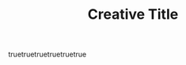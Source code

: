 ---
name: Bug report
about: Create a report to help us improve
title: 'Creative Title'
labels: bug
assignees: 
 - iSrDxv
 - iDev90G

body:
  - type: markdown
    attributes:
    value: |
      We do not guarantee to answer you in time so please be patient with me.
  - type: input
    id: describe
    attributes:
      label: Describe the bug
      description: A clear and concise description of what the bug is.
      placeholder: Internal Server Error
    validations:
      required: true
  - type: textarea
    id: detail 
    attributes:
      label: Can you explain more clearly?
      description: And what did you expect would happen too?
      placeholder: Tell us
      value: "i dont know"
    validations:
      required: true
  - type: dropdown
    id: version
    attributes:
      label: Version
      description: What version of our plugin are you running?
      options:
        - 0.1.5 (Alpha)
    validations:
      required: true
  - type: dropdown
    id: device
    attributes:
      label: What device were you testing it on?
      multiple: true
      options:
        - Android
        - Apple
        - Windows 10
        - FireFox
        - Windows 32bits
  - type: textarea
    id: log
    attributes:
      label: Log output
      description: Copy and paste the log output. or upload the crashdump file
      validations:
        required: true
---